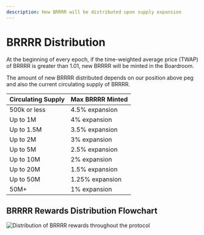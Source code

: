 ```yaml
---
description: How BRRRR will be distributed upon supply expansion
---
```


# BRRRR Distribution

At the beginning of every epoch, if the time-weighted average price (TWAP) of BRRRR is greater than 1.01, new BRRRR will be minted in the Boardroom.&#x20;

The amount of new BRRRR distributed depends on our position above peg and also the current circulating supply of BRRRR.

| Circulating Supply | Max BRRRR Minted |
| ------------------ | ---------------- |
| 500k or less       | 4.5% expansion   |
| Up to 1M           | 4% expansion     |
| Up to 1.5M         | 3.5% expansion   |
| Up to 2M           | 3% expansion     |
| Up to 5M           | 2.5% expansion   |
| Up to 10M          | 2% expansion     |
| Up to 20M          | 1.5% expansion   |
| Up to 50M          | 1.25% expansion  |
| 50M+               | 1% expansion     |

## BRRRR Rewards Distribution Flowchart

![Distribution of BRRRR rewards throughout the protocol](../.gitbook/assets/BRRRR\_BRRRRDistribution\_v3.png)
